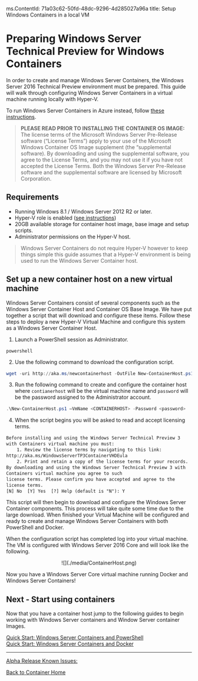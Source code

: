 ms.ContentId: 71a03c62-50fd-48dc-9296-4d285027a96a
title: Setup Windows Containers in a local VM

# Preparing Windows Server Technical Preview for Windows Containers

In order to create and manage Windows Server Containers, the Windows Server 2016 Technical Preview environment must be prepared. This guide will walk through configuring Windows Server Containers in a virtual machine running locally with Hyper-V.

To run Windows Server Containers in Azure instead, follow [these instructions](./azure_setup.md).

  > **PLEASE READ PRIOR TO INSTALLING THE CONTAINER OS IMAGE:**  The license terms of the Microsoft Windows Server Pre-Release software (“License Terms”) apply to your use of the Microsoft Windows Container OS Image supplement (the “supplemental software).  By downloading and using the supplemental software, you agree to the License Terms, and you may not use it if you have not accepted the License Terms. Both the Windows Server Pre-Release software and the supplemental software are licensed by Microsoft Corporation.  
 
## Requirements

* Running Windows 8.1 / Windows Server 2012 R2 or later.
* Hyper-V role is enabled ([see instructions](https://msdn.microsoft.com/virtualization/hyperv_on_windows/quick_start/walkthrough_install#UsingPowerShell))
* 20GB available storage for container host image, base image and setup scripts.
* Administrator permissions on the Hyper-V host.

> Windows Server Containers do not require Hyper-V however to keep things simple this guide assumes that a Hyper-V environment is being used to run the Windows Server Container host.

## Set up a new container host on a new virtual machine
Windows Server Containers consist of several components such as the Windows Server Container Host and Container OS Base Image. We have put together a script that will download and configure these items. Follow these steps to deploy a new Hyper-V Virtual Machine and configure this system as a Windows Server Container Host.

1. Launch a PowerShell session as Administrator.

```
powershell
```

2. Use the following command to download the configuration script.
 
``` PowerShell
wget -uri http://aka.ms/newcontainerhost -OutFile New-ContainerHost.ps1
```
   
3. Run the following command to create and configure the container host where `contianerhost` will be the virtual machine name and `password` will be the password assigned to the Administrator account.

```powershell
.\New-ContainerHost.ps1 –VmName <CONTAINERHOST> -Password <password>
```
  
4. When the script begins you will be asked to read and accept licensing terms.

```
Before installing and using the Windows Server Technical Preview 3 with Containers virtual machine you must:
    1. Review the license terms by navigating to this link: http://aka.ms/WindowsServerTP3ContainerVHDEula
    2. Print and retain a copy of the license terms for your records.
By downloading and using the Windows Server Technical Preview 3 with Containers virtual machine you agree to such
license terms. Please confirm you have accepted and agree to the license terms.
[N] No  [Y] Yes  [?] Help (default is "N"): Y
```

This script will then begin to download and configure the Windows Server Container components. This process will take quite some time due to the large download. When finished your Virtual Machine will be configured and ready to create and manage Windows Server Containers with both PowerShell and Docker.  

When the configuration script has completed log into your virtual machine. The VM is configured with Windows Server 2016 Core and will look like the following.
  
<center>![](./media/ContainerHost.png)</center>
  
Now you have a Windows Server Core virtual machine running Docker and Windows Server Containers!

## Next - Start using containers

Now that you have a container host jump to the following guides to begin working with Windows Server containers and Window Server container Images. 

[Quick Start: Windows Server Containers and PowerShell](./manage_powershell.md)  
[Quick Start: Windows Server Containers and Docker](./manage_docker.md) 

-------------------
[Alpha Release Known Issues:](../about/work_in_progress.md)

[Back to Container Home](../containers_welcome.md)